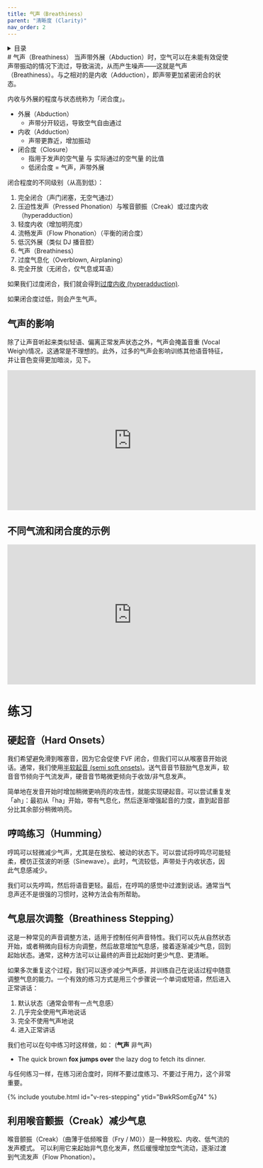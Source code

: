 ```yaml
---
title: 气声（Breathiness）
parent: "清晰度 (Clarity)"
nav_order: 2
---
```

<details closed markdown="block">
  <summary>
    目录
  </summary>
{: .text-delta }
1. TOC
{:toc}
</details>
# 气声（Breathiness）
当声带外展（Abduction）时，空气可以在未能有效促使声带振动的情况下流过，导致湍流，从而产生噪声——这就是气声（Breathiness）。与之相对的是内收（Adduction），即声带更加紧密闭合的状态。

内收与外展的程度与状态统称为「闭合度」。


- 外展（Abduction）
  - 声带分开较远，导致空气自由通过
- 内收（Adduction）
  - 声带更靠近，增加振动
- 闭合度（Closure）
  - 指用于发声的空气量 与 实际通过的空气量 的比值
  - 低闭合度 = 气声，声带外展

闭合程度的不同级别（从高到低）：
1. 完全闭合（声门闭塞，无空气通过）
2. 压迫性发声（Pressed Phonation）与喉音颤振（Creak）或过度内收（hyperadduction）
3. 轻度内收（增加明亮度）
4. 流畅发声（Flow Phonation）（平衡的闭合度）
5. 低沉外展（类似 DJ 播音腔）
6. 气声（Breathiness）
7. 过度气息化（Overblown, Airplaning）
8. 完全开放（无闭合，仅气息或耳语）


如果我们过度闭合，我们就会得到[过度内收 (hyperadduction)](../various/hyperadduction).

如果闭合度过低，则会产生气声。


## 气声的影响
除了让声音听起来类似轻语、偏离正常发声状态之外，气声会掩盖音重 (Vocal Weigh)情况，这通常是不理想的。此外，过多的气声会影响训练其他语音特征，并让音色变得更加暗淡，见下。
<p align="left">
  <iframe width="560" height="315" src="https://www.youtube.com/embed/NX0UarljehM" title="YouTube video player" frameborder="0" allow="accelerometer; autoplay; clipboard-write; encrypted-media; gyroscope; picture-in-picture" allowfullscreen></iframe>
</p>

## 不同气流和闭合度的示例
<p align="left">
  <iframe width="560" height="315" src="https://www.youtube.com/embed/m3tQt-yqYuw" title="YouTube video player" frameborder="0" allow="accelerometer; autoplay; clipboard-write; encrypted-media; gyroscope; picture-in-picture" allowfullscreen></iframe>
</p>

# 练习
## 硬起音（Hard Onsets）
我们希望避免滑到喉塞音，因为它会促使 FVF 闭合，但我们可以从喉塞音开始说话。通常，我们使用[半软起音 (semi soft onsets)](../clarity/onsets)。送气音音节鼓励气息发声，软音音节倾向于气流发声，硬音音节略微更倾向于收敛/非气息发声。

简单地在发音开始时增加稍微更响亮的攻击性，就能实现硬起音。可以尝试重复发「ah」：最初从「ha」开始，带有气息化，然后逐渐增强起音的力度，直到起音部分比其余部分稍微响亮。

## 哼鸣练习（Humming）
哼鸣可以轻微减少气声，尤其是在放松、被动的状态下。可以尝试将哼鸣尽可能轻柔，模仿正弦波的听感（Sinewave）。此时，气流较低，声带处于内收状态，因此气息感减少。

我们可以先哼鸣，然后将语音更轻。最后，在哼鸣的感觉中过渡到说话。通常当气息声还不是很强的习惯时，这种方法会有所帮助。

## 气息层次调整（Breathiness Stepping）
这是一种常见的声音调整方法，适用于控制任何声音特性。我们可以先从自然状态开始，或者稍微向目标方向调整，然后故意增加气息感，接着逐渐减少气息，回到起始状态。通常，这种方法可以让最终的声音比起始时更少气息、更清晰。

如果多次重复这个过程，我们可以逐步减少气声感，并训练自己在说话过程中随意调整气息的能力。一个有效的练习方式是用三个步骤说一个单词或短语，然后进入正常讲话：
1. 默认状态（通常会带有一点气息感）
2. 几乎完全使用气声地说话
3. 完全不使用气声地说
4. 进入正常讲话

我们也可以在句中练习时这样做，如： (<b class="hlyellow">气声</b> 非气声)
- The quick brown <b class="hlyellow">fox jumps over</b> the lazy dog to fetch its dinner.

与任何练习一样，在练习闭合度时，同样不要过度练习、不要过于用力，这个非常重要。

{% include youtube.html id="v-res-stepping" ytid="BwkRSomEg74" %}

## 利用喉音颤振（Creak）减少气息
喉音颤振（Creak）（曲薄于低频喉音（Fry / M0））是一种放松、内收、低气流的发声模式。 可以利用它来起始非气息化发声，然后缓慢增加空气流动，逐渐过渡到气流发声（Flow Phonation）。








<!--  -->
